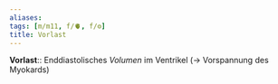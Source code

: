 ```yaml
---
aliases:
tags: [m/m11, f/🫀, f/⚙️]
title: Vorlast
---
```

**Vorlast**:: Enddiastolisches *Volumen* im Ventrikel (→ Vorspannung des Myokards)